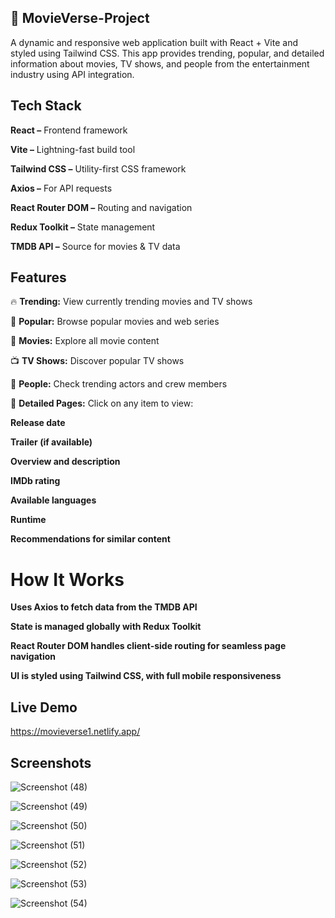 ## 🎥 MovieVerse-Project
A dynamic and responsive web application built with React + Vite and styled using Tailwind CSS. This app provides trending, popular, and detailed information about movies, TV shows, and people from the entertainment industry using API integration.


## Tech Stack

**React –** Frontend framework

**Vite –** Lightning-fast build tool

**Tailwind CSS –** Utility-first CSS framework

**Axios –** For API requests

**React Router DOM –** Routing and navigation

**Redux Toolkit –** State management

**TMDB API –** Source for movies & TV data

## Features

🔥 **Trending:** View currently trending movies and TV shows

🌟 **Popular:** Browse popular movies and web series

🎥 **Movies:** Explore all movie content

📺 **TV Shows:** Discover popular TV shows

👤 **People:** Check trending actors and crew members

📄 **Detailed Pages:** Click on any item to view:

**Release date**

**Trailer (if available)**

**Overview and description**

**IMDb rating**

**Available languages**

**Runtime**

**Recommendations for similar content**

# How It Works

**Uses Axios to fetch data from the TMDB API**

**State is managed globally with Redux Toolkit**

**React Router DOM handles client-side routing for seamless page navigation**

**UI is styled using Tailwind CSS, with full mobile responsiveness**

## Live Demo

https://movieverse1.netlify.app/

## Screenshots

![Screenshot (48)](https://github.com/user-attachments/assets/b3af9205-9eeb-40c6-b7c1-2d53a7164a21)

![Screenshot (49)](https://github.com/user-attachments/assets/fe46c1a5-93e0-460a-a1c9-be9ca356ab3a)

![Screenshot (50)](https://github.com/user-attachments/assets/16865103-eb06-42df-9c2e-079bf7230f1a)

![Screenshot (51)](https://github.com/user-attachments/assets/3a1270c1-2c32-4458-bc05-1c35e01252ca)

![Screenshot (52)](https://github.com/user-attachments/assets/b510c566-e549-4947-a1ea-5af1280f456e)

![Screenshot (53)](https://github.com/user-attachments/assets/77a13d4d-f753-4ee2-99fd-44c8c2205997)

![Screenshot (54)](https://github.com/user-attachments/assets/c19ccd89-0a28-41e6-8517-6a1b6f1a2229)















